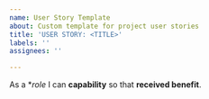 ```yaml
---
name: User Story Template
about: Custom template for project user stories
title: 'USER STORY: <TITLE>'
labels: ''
assignees: ''

---
```


As a **role* I can **capability** so that **received benefit**.
